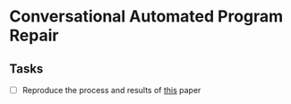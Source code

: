 # Conversational Automated Program Repair



## Tasks

- [ ] Reproduce the process and results of [this](https://docs.gitlab.com/ee/user/project/repository/web_editor.html#upload-a-file) paper
